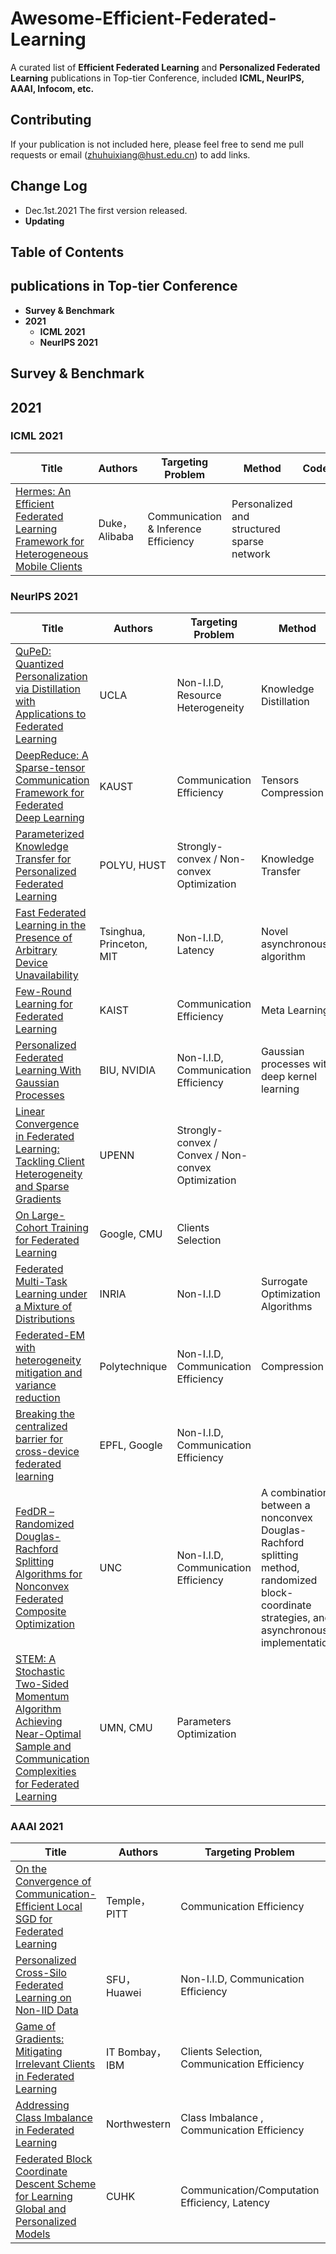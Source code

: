 # Awesome-Efficient-Federated-Learning
A curated list of **Efficient Federated Learning** and **Personalized Federated Learning** publications in Top-tier Conference, included **ICML, NeurIPS, AAAI, Infocom, etc.**
## Contributing
If your publication is not included here, please feel free to send me pull requests or email (zhuhuixiang@hust.edu.cn) to add links.
## Change Log
- Dec.1st.2021 The first version released.
- **Updating**
## Table of Contents

## publications in Top-tier Conference
   - **Survey & Benchmark**
   - **2021**
     - **ICML 2021**
     - **NeurIPS 2021**
## Survey & Benchmark

## 2021
### ICML 2021
| Title  | Authors |  Targeting Problem | Method | Code/Dataset |
| ------------- | ------------- | ------------- | ------------- | ------------- |
| [Hermes: An Efficient Federated Learning Framework for Heterogeneous Mobile Clients](https://dl.acm.org/doi/abs/10.1145/3447993.3483278)  | Duke，Alibaba | Communication &  Inference Efficiency | Personalized and structured sparse network | 

### NeurIPS 2021 
| Title  | Authors |  Targeting Problem | Method | Code/Dataset | 
| ------------- | ------------- | ------------- | ------------- | ------------- |
| [QuPeD: Quantized Personalization via Distillation with Applications to Federated Learning](https://openreview.net/forum?id=P_egPJZKro)  | UCLA | Non-I.I.D, Resource Heterogeneity | Knowledge Distillation | 
| [DeepReduce: A Sparse-tensor Communication Framework for Federated Deep Learning](https://openreview.net/forum?id=OAy508Q3T8)  | KAUST | Communication Efficiency | Tensors Compression| [Code](https://github.com/hangxu0304/DeepReduce)|
| [Parameterized Knowledge Transfer for Personalized Federated Learning](https://openreview.net/forum?id=_89s8ViNwwj)  | POLYU, HUST| Strongly-convex / Non-convex Optimization | Knowledge Transfer|
| [Fast Federated Learning in the Presence of Arbitrary Device Unavailability](https://openreview.net/forum?id=1_gaHBaRYt)  | Tsinghua, Princeton, MIT| Non-I.I.D, Latency | Novel asynchronous algorithm| [Code](https://github.com/hmgxr128/MIFA_code/)|
| [Few-Round Learning for Federated Learning](https://openreview.net/forum?id=ZgUZmeV1Mtut)  | KAIST | Communication Efficiency | Meta Learning |
| [Personalized Federated Learning With Gaussian Processes](https://openreview.net/forum?id=byCQ9Uu4PD)  | BIU, NVIDIA | Non-I.I.D, Communication Efficiency | Gaussian processes with deep kernel learning | [Code](https://github.com/IdanAchituve/pFedGP)|
| [Linear Convergence in Federated Learning: Tackling Client Heterogeneity and Sparse Gradients ](https://openreview.net/forum?id=h7FqQ6hCK18)  | UPENN | Strongly-convex / Convex / Non-convex Optimization | 
| [On Large-Cohort Training for Federated Learning ](https://openreview.net/forum?id=Kb26p7chwhf)  | Google, CMU | Clients Selection | | [Code](https://github.com/google-research/federated/tree/f4e26c1b9b47ac320e520a8b9943ea2c5324b8c2/large_cohort)|
| [Federated Multi-Task Learning under a Mixture of Distributions](https://openreview.net/forum?id=YCqx6zhEzRp)  | INRIA | Non-I.I.D | Surrogate Optimization Algorithms |[Code](https://github.com/omarfoq/FedEM)|
| [Federated-EM with heterogeneity mitigation and variance reduction](https://openreview.net/forum?id=KSLNajziJeA)  | Polytechnique | Non-I.I.D, Communication Efficiency  |  Compression |[Code](https://github.com/omarfoq/FedEM)|
| [Breaking the centralized barrier for cross-device federated learning](https://openreview.net/forum?id=FMPuzXV1fR)  | EPFL, Google | Non-I.I.D, Communication Efficiency  |  |[Code](https://github.com/google/fedjax) [Document](https://fedjax.readthedocs.io/en/latest/fedjax.algorithms.html#)|
| [FedDR – Randomized Douglas-Rachford Splitting Algorithms for Nonconvex Federated Composite Optimization ](https://openreview.net/forum?id=SkDYNXUM4xZ)  | UNC | Non-I.I.D, Communication Efficiency  | A combination between a nonconvex Douglas-Rachford splitting method, randomized block-coordinate strategies, and asynchronous implementation |
| [STEM: A Stochastic Two-Sided Momentum Algorithm Achieving Near-Optimal Sample and Communication Complexities for Federated Learning](https://openreview.net/forum?id=J28lNO4p3ki)  | UMN, CMU | Parameters Optimization  |

### AAAI 2021
| Title  | Authors |  Targeting Problem | Method | Code/Dataset |
| ------------- | ------------- | ------------- | ------------- | ------------- |
| [On the Convergence of Communication-Efficient Local SGD for Federated Learning](https://ojs.aaai.org/index.php/AAAI/article/view/16920)  | Temple，PITT | Communication Efficiency | Gradient Compression | 
| [Personalized Cross-Silo Federated Learning on Non-IID Data](https://ojs.aaai.org/index.php/AAAI/article/view/16960)  | SFU，Huawei | Non-I.I.D, Communication Efficiency | Attentive Message Passing Mechanism | [Code](https://t.ly/nGN9)|
| [Game of Gradients: Mitigating Irrelevant Clients in Federated Learning](https://ojs.aaai.org/index.php/AAAI/article/view/17093)  | IT Bombay，IBM | Clients Selection, Communication Efficiency | Game theory |
| [Addressing Class Imbalance in Federated Learning](https://ojs.aaai.org/index.php/AAAI/article/view/17219)  | Northwestern | Class Imbalance , Communication Efficiency |Monitoring Scheme & New Loss|
| [Federated Block Coordinate Descent Scheme for Learning Global and Personalized Models](https://ojs.aaai.org/index.php/AAAI/article/view/17240)  | CUHK | Communication/Computation Efficiency, Latency |Monitoring Scheme & New Loss|
